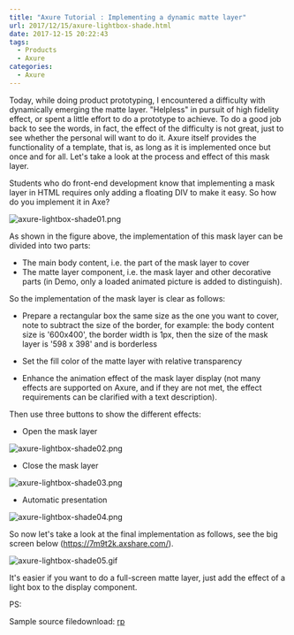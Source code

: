 ```yaml
---
title: "Axure Tutorial : Implementing a dynamic matte layer"
url: 2017/12/15/axure-lightbox-shade.html
date: 2017-12-15 20:22:43
tags:
  - Products
  - Axure
categories:
  - Axure
---
```


Today, while doing product prototyping, I encountered a difficulty with dynamically emerging the matte layer.  "Helpless" in pursuit of high fidelity effect, or spent a little effort to do a prototype to achieve.  To do a good job back to see the words, in fact, the effect of the difficulty is not great, just to see whether the personal will want to do it. Axure itself provides the functionality of a template, that is, as long as it is implemented once but once and for all. Let's take a look at the process and effect of this mask layer. 

<!--more-->


Students who do front-end development know that implementing a mask layer in HTML requires only adding a floating DIV to make it easy. So how do you implement it in Axe? 

![axure-lightbox-shade01.png](http://imgs.lisenhui.cn/2017/12-15-axure-lightbox-shade01.png)

As shown in the figure above, the implementation of this mask layer can be divided into two parts:

- The main body content, i.e. the part of the mask layer to cover
- The matte layer component, i.e. the mask layer and other decorative parts (in Demo, only a loaded animated picture is added to distinguish). 

So the implementation of the mask layer is clear as follows:

- Prepare a rectangular box the same size as the one you want to cover, note to subtract the size of the border, for  example: the body content size is '600x400', the border width is 1px, then the size of the mask layer is '598 x 398' and is borderless

- Set the fill color of the matte layer with relative transparency

- Enhance the animation effect of the mask layer display (not many effects are supported on Axure, and if they are not met, the effect requirements can be clarified with a text description).

Then use three buttons to show the different effects:

- Open the mask layer

![axure-lightbox-shade02.png](http://imgs.lisenhui.cn/2017/12-15-axure-lightbox-shade02.png)

- Close the mask layer

![axure-lightbox-shade03.png](http://imgs.lisenhui.cn/2017/12-15-axure-lightbox-shade03.png)

- Automatic presentation

![axure-lightbox-shade04.png](http://imgs.lisenhui.cn/2017/12-15-axure-lightbox-shade04.png)

So now let's take a look at the final implementation as follows, see the big screen below (https://7m9t2k.axshare.com/).

![axure-lightbox-shade05.gif](http://imgs.lisenhui.cn/2017/12-15-axure-lightbox-shade05.gif)


It's easier if you want to do a full-screen matte layer, just add the effect of a light box to the display component. 

PS:

Sample source filedownload:   [rp](https://download.csdn.net/download/lisenhui_19/10535345)

